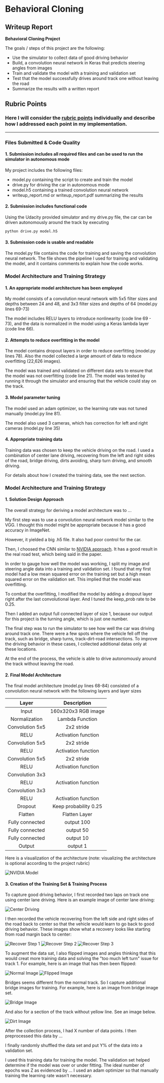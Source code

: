 # **Behavioral Cloning** 

## Writeup Report

**Behavioral Cloning Project**

The goals / steps of this project are the following:
* Use the simulator to collect data of good driving behavior
* Build, a convolution neural network in Keras that predicts steering angles from images
* Train and validate the model with a training and validation set
* Test that the model successfully drives around track one without leaving the road
* Summarize the results with a written report


[//]: # (Image References)

[image1]: ./report_img/NVIDIA_model.png "Model Visualization"
[image2]: ./report_img/center_driving.jpg "Center Line Driving"
[image3]: ./report_img/recover1.jpg "Recovery Image"
[image4]: ./report_img/recover2.jpg "Recovery Image"
[image5]: ./report_img/recover3.jpg "Recovery Image"
[image6]: ./report_img/flip1.jpg "Normal Image"
[image7]: ./report_img/flip2.jpg "Flipped Image"
[image8]: ./report_img/bridge.jpg "Bridge Image"
[image9]: ./report_img/dirt.jpg "Dirt Image"

## Rubric Points
### Here I will consider the [rubric points](https://review.udacity.com/#!/rubrics/432/view) individually and describe how I addressed each point in my implementation.  

---
### Files Submitted & Code Quality

#### 1. Submission includes all required files and can be used to run the simulator in autonomous mode

My project includes the following files:
* model.py containing the script to create and train the model
* drive.py for driving the car in autonomous mode
* model.h5 containing a trained convolution neural network 
* writeup_report.md or writeup_report.pdf summarizing the results

#### 2. Submission includes functional code
Using the Udacity provided simulator and my drive.py file, the car can be driven autonomously around the track by executing 
```sh
python drive.py model.h5
```

#### 3. Submission code is usable and readable

The model.py file contains the code for training and saving the convolution neural network. The file shows the pipeline I used for training and validating the model, and it contains comments to explain how the code works.

### Model Architecture and Training Strategy

#### 1. An appropriate model architecture has been employed

My model consists of a convolution neural network with 5x5 filter sizes and depths between 24 and 48, and 3x3 filter sizes and depths of 64 (model.py lines 69-73) 

The model includes RELU layers to introduce nonlinearity (code line 69 - 73), and the data is normalized in the model using a Keras lambda layer (code line 66). 

#### 2. Attempts to reduce overfitting in the model

The model contains dropout layers in order to reduce overfitting (model.py lines 78). Also the model collected a large amount of data to reduce overfitting (22,626 images). 

The model was trained and validated on different data sets to ensure that the model was not overfitting (code line 21). The model was tested by running it through the simulator and ensuring that the vehicle could stay on the track.

#### 3. Model parameter tuning

The model used an adam optimizer, so the learning rate was not tuned manually (model.py line 81).

The model also used 3 cameras, which has correction for left and right cameras (model.py line 35)

#### 4. Appropriate training data

Training data was chosen to keep the vehicle driving on the road. I used a combination of center lane driving, recovering from the left and right sides of the road, bridge driving, dirts avoiding, sharp turn driving, and smooth driving.

For details about how I created the training data, see the next section. 

### Model Architecture and Training Strategy

#### 1. Solution Design Approach

The overall strategy for deriving a model architecture was to ...

My first step was to use a convolution neural network model similar to the VGG. I thought this model might be appropriate because it has a good accuracy in ImageNet.

However, it yielded a big .h5 file. It also had poor control for the car.

Then, I choosed the CNN similar to [NVIDIA approach](http://images.nvidia.com/content/tegra/automotive/images/2016/solutions/pdf/end-to-end-dl-using-px.pdf). It has a good result in the real road test, which being said in the paper.

In order to gauge how well the model was working, I split my image and steering angle data into a training and validation set. I found that my first model had a low mean squared error on the training set but a high mean squared error on the validation set. This implied that the model was overfitting. 

To combat the overfitting, I modified the model by adding a dropout layer right after the last convolutional layer. And I tuned the keep_prob rate to be 0.25. 

Then I added an output full connected layer of size 1, because our output for this project is the turning angle, which is just one number. 

The final step was to run the simulator to see how well the car was driving around track one. There were a few spots where the vehicle fell off the track, such as bridge, sharp turns, track-dirt-road intersections. To improve the driving behavior in these cases, I collected additional datas only at these locations.

At the end of the process, the vehicle is able to drive autonomously around the track without leaving the road.

#### 2. Final Model Architecture

The final model architecture (model.py lines 68-84) consisted of a convolution neural network with the following layers and layer sizes 

| Layer         		|     Description	        					| 
|:---------------------:|:---------------------------------------------:| 
| Input         		| 160x320x3 RGB image   						| 
| Normalization     	| Lambda Function 								|
| Convolution 5x5     	| 2x2 stride 									|
| RELU					| Activation function							|
| Convolution 5x5     	| 2x2 stride 									|
| RELU					| Activation function							|
| Convolution 5x5     	| 2x2 stride 									|
| RELU					| Activation function							|
| Convolution 3x3     	|  												|
| RELU					| Activation function							|
| Convolution 3x3     	| 			 									|
| RELU					| Activation function							|
| Dropout				| Keep probability 0.25 						|
| Flatten 				| Flatten Layer									|
| Fully connected		| output 100									|
| Fully connected		| output 50										|
| Fully connected		| output 10										|
| Output 				| output 1										|

Here is a visualization of the architecture (note: visualizing the architecture is optional according to the project rubric)

![NVIDIA Model][image1]

#### 3. Creation of the Training Set & Training Process

To capture good driving behavior, I first recorded two laps on track one using center lane driving. Here is an example image of center lane driving:

![Center Driving][image2]

I then recorded the vehicle recovering from the left side and right sides of the road back to center so that the vehicle would learn to go back to good driving behavior. These images show what a recovery looks like starting from road margin back to center:

![Recover Step 1][image3]
![Recover Step 2][image4]
![Recover Step 3][image5]

To augment the data sat, I also flipped images and angles thinking that this would creat more training data and solving the "too much left turn" issue for track 1. For example, here is an image that has then been flipped:

![Normal Image][image6]
![Flipped Image][image7]

Bridges seems different from the normal track. So I capture additional bridge images for training. For example, here is an image from bridge image set.

![Bridge Image][image8]

And also for a section of the track without yellow line. See an image below.

![Dirt Image][image9]

After the collection process, I had X number of data points. I then preprocessed this data by ...


I finally randomly shuffled the data set and put Y% of the data into a validation set. 

I used this training data for training the model. The validation set helped determine if the model was over or under fitting. The ideal number of epochs was Z as evidenced by ... I used an adam optimizer so that manually training the learning rate wasn't necessary.
